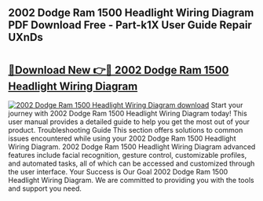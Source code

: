 ## 2002 Dodge Ram 1500 Headlight Wiring Diagram PDF Download Free - Part-k1X User Guide Repair UXnDs

# <h2><a href="http://dfrttc.blite.top/?on=2002+Dodge+Ram+1500+Headlight+Wiring+Diagram">🔗Download New 👉🔴 2002 Dodge Ram 1500 Headlight Wiring Diagram</a></h2>

[![2002 Dodge Ram 1500 Headlight Wiring Diagram download](https://i.imgur.com/lujVjoI.png)](http://dfrttc.blite.top/?on=2002+Dodge+Ram+1500+Headlight+Wiring+Diagram)
Start your journey with 2002 Dodge Ram 1500 Headlight Wiring Diagram today! This user manual provides a detailed guide to help you get the most out of your product. Troubleshooting Guide This section offers solutions to common issues encountered while using your 2002 Dodge Ram 1500 Headlight Wiring Diagram. 2002 Dodge Ram 1500 Headlight Wiring Diagram advanced features include facial recognition, gesture control, customizable profiles, and automated tasks, all of which can be accessed and customized through the user interface. Your Success is Our Goal 2002 Dodge Ram 1500 Headlight Wiring Diagram. We are committed to providing you with the tools and support you need.
